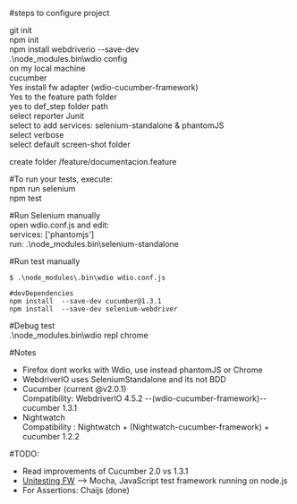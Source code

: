 #steps to configure project

git init  
npm init  
npm install webdriverio --save-dev  
.\node_modules\.bin\wdio config     
on my local machine     
  cucumber      
  Yes install fw adapter (wdio-cucumber-framework)      
  Yes to the feature path folder      
  yes to def_step folder path     
  select reporter Junit     
  select to add services: selenium-standalone & phantomJS     
  select verbose      
  select default screen-shot folder

create folder /feature/documentacion.feature



#To run your tests, execute:   
npm run selenium   
npm test

#Run Selenium manually   
open wdio.conf.js and edit:   
services: ['phantomjs']   
run: .\node_modules\.bin\selenium-standalone

#Run test manually
```shell
$ .\node_modules\.bin\wdio wdio.conf.js

#devDependencies
npm install  --save-dev cucumber@1.3.1      
npm install  --save-dev selenium-webdriver      
  ```

#Debug test     
  .\node_modules\.bin\wdio repl chrome


#Notes
- Firefox dont works with Wdio, use instead phantomJS or Chrome
- WebdriverIO uses SeleniumStandalone and its not BDD
- Cucumber (current @v2.0.1)  
Compatibility: WebdriverIO 4.5.2 --(wdio-cucumber-framework)-- cucumber 1.3.1
- Nightwatch  
Compatibility : Nightwatch + (Nightwatch-cucumber-framework) + cucumber 1.2.2


#TODO:

- Read improvements of Cucumber 2.0 vs 1.3.1
- [Unitesting FW](https://en.wikipedia.org/wiki/List_of_unit_testing_frameworks#JavaScript) --> Mocha, JavaScript test framework running on node.js
- For Assertions: Chaijs (done)
